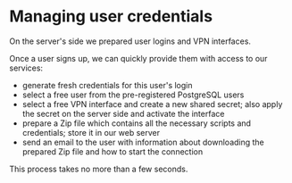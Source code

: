 
# Managing user credentials

On the server's side we prepared user logins and VPN interfaces.

Once a user signs up, we can quickly provide them with access to our services:

- generate fresh credentials for this user's login
- select a free user from the pre-registered PostgreSQL users
- select a free VPN interface and create a new shared secret; also apply the secret on the server side and activate the interface
- prepare a Zip file which contains all the necessary scripts and credentials; store it in our web server
- send an email to the user with information about downloading the prepared Zip file and how to start the connection

This process takes no more than a few seconds.
